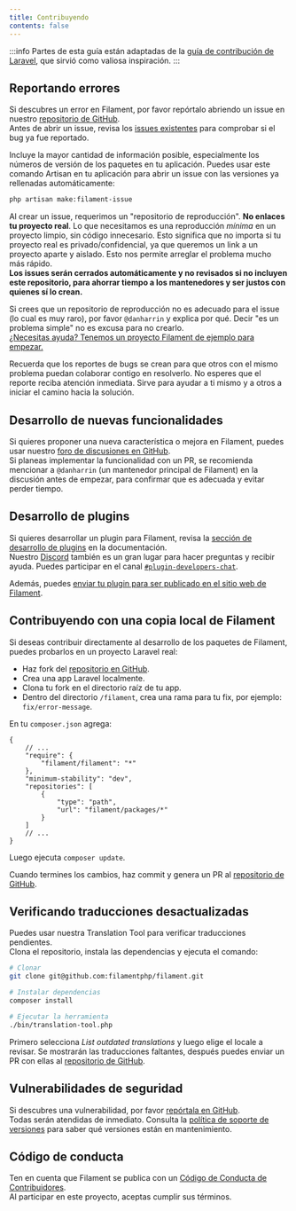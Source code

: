 ```yaml
---
title: Contribuyendo
contents: false
---
```


:::info
Partes de esta guía están adaptadas de la [guía de contribución de Laravel](https://laravel.com/docs/contributions), que sirvió como valiosa inspiración.
:::

## Reportando errores

Si descubres un error en Filament, por favor repórtalo abriendo un issue en nuestro [repositorio de GitHub](https://github.com/filamentphp/filament/issues/new/choose).  
Antes de abrir un issue, revisa los [issues existentes](https://github.com/filamentphp/filament/issues?q=is%3Aissue) para comprobar si el bug ya fue reportado.

Incluye la mayor cantidad de información posible, especialmente los números de versión de los paquetes en tu aplicación. Puedes usar este comando Artisan en tu aplicación para abrir un issue con las versiones ya rellenadas automáticamente:

```bash
php artisan make:filament-issue
```

Al crear un issue, requerimos un "repositorio de reproducción". **No enlaces tu proyecto real**. Lo que necesitamos es una reproducción _mínima_ en un proyecto limpio, sin código innecesario. Esto significa que no importa si tu proyecto real es privado/confidencial, ya que queremos un link a un proyecto aparte y aislado. Esto nos permite arreglar el problema mucho más rápido.  
**Los issues serán cerrados automáticamente y no revisados si no incluyen este repositorio, para ahorrar tiempo a los mantenedores y ser justos con quienes sí lo crean.**  

Si crees que un repositorio de reproducción no es adecuado para el issue (lo cual es muy raro), por favor `@danharrin` y explica por qué. Decir "es un problema simple" no es excusa para no crearlo.  
[¿Necesitas ayuda? Tenemos un proyecto Filament de ejemplo para empezar.](https://unitedbycode.com/filament-issue)

Recuerda que los reportes de bugs se crean para que otros con el mismo problema puedan colaborar contigo en resolverlo. No esperes que el reporte reciba atención inmediata. Sirve para ayudar a ti mismo y a otros a iniciar el camino hacia la solución.

## Desarrollo de nuevas funcionalidades

Si quieres proponer una nueva característica o mejora en Filament, puedes usar nuestro [foro de discusiones en GitHub](https://github.com/filamentphp/filament/discussions).  
Si planeas implementar la funcionalidad con un PR, se recomienda mencionar a `@danharrin` (un mantenedor principal de Filament) en la discusión antes de empezar, para confirmar que es adecuada y evitar perder tiempo.

## Desarrollo de plugins

Si quieres desarrollar un plugin para Filament, revisa la [sección de desarrollo de plugins](../plugins) en la documentación.  
Nuestro [Discord](https://filamentphp.com/discord) también es un gran lugar para hacer preguntas y recibir ayuda. Puedes participar en el canal [`#plugin-developers-chat`](https://discord.com/channels/883083792112300104/970354547723730955).

Además, puedes [enviar tu plugin para ser publicado en el sitio web de Filament](https://github.com/filamentphp/filamentphp.com/blob/main/README.md#contributing).

## Contribuyendo con una copia local de Filament

Si deseas contribuir directamente al desarrollo de los paquetes de Filament, puedes probarlos en un proyecto Laravel real:

- Haz fork del [repositorio en GitHub](https://github.com/filamentphp/filament).
- Crea una app Laravel localmente.
- Clona tu fork en el directorio raíz de tu app.
- Dentro del directorio `/filament`, crea una rama para tu fix, por ejemplo: `fix/error-message`.

En tu `composer.json` agrega:

```jsonc
{
    // ...
    "require": {
        "filament/filament": "*"
    },
    "minimum-stability": "dev",
    "repositories": [
        {
            "type": "path",
            "url": "filament/packages/*"
        }
    ]
    // ...
}
```

Luego ejecuta `composer update`.

Cuando termines los cambios, haz commit y genera un PR al [repositorio de GitHub](https://github.com/filamentphp/filament).

## Verificando traducciones desactualizadas

Puedes usar nuestra Translation Tool para verificar traducciones pendientes.  
Clona el repositorio, instala las dependencias y ejecuta el comando:

```bash
# Clonar
git clone git@github.com:filamentphp/filament.git

# Instalar dependencias
composer install

# Ejecutar la herramienta
./bin/translation-tool.php
```

Primero selecciona *List outdated translations* y luego elige el locale a revisar. Se mostrarán las traducciones faltantes, después puedes enviar un PR con ellas al [repositorio de GitHub](https://github.com/filamentphp/filament).

## Vulnerabilidades de seguridad

Si descubres una vulnerabilidad, por favor [repórtala en GitHub](https://github.com/filamentphp/filament/security/advisories).  
Todas serán atendidas de inmediato. Consulta la [política de soporte de versiones](version-support-policy) para saber qué versiones están en mantenimiento.

## Código de conducta

Ten en cuenta que Filament se publica con un [Código de Conducta de Contribuidores](https://github.com/filamentphp/filament/blob/4.x/CODE_OF_CONDUCT.md).  
Al participar en este proyecto, aceptas cumplir sus términos.
